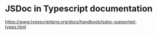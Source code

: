 # JSDoc in Typescript documentation

https://www.typescriptlang.org/docs/handbook/jsdoc-supported-types.html
